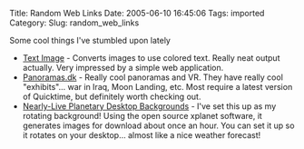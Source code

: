 Title: Random Web Links
Date: 2005-06-10 16:45:06
Tags: imported
Category: 
Slug: random_web_links

Some cool things I've stumbled upon lately

<ul>
	<li><a href="http://www.text-image.com/">Text Image</a> - Converts images to use colored text.  Really neat output actually.  Very impressed by a simple web application.</li>
	<li><a href="http://www.panoramas.dk.nyud.net:8090/index.html">Panoramas.dk</a> - Really cool panoramas and VR.  They have really cool "exhibits"... war in Iraq, Moon Landing, etc.  Most require a latest version of Quicktime, but definitely worth checking out.</li>
	<li><a href="http://taint.org/xplanet/">Nearly-Live Planetary Desktop Backgrounds</a> - I've set this up as my rotating background! Using the open source xplanet software, it generates images for download about once an hour.  You can set it up so it rotates on your desktop... almost like a nice weather forecast!</li>
</ul>


